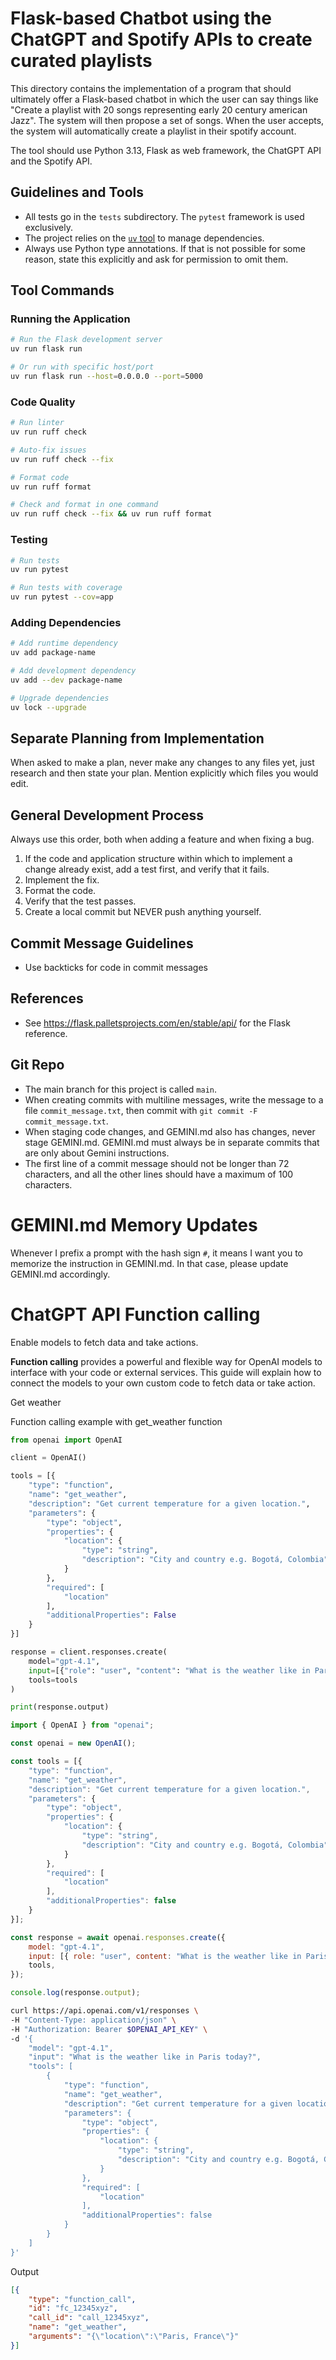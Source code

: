 # Flask-based Chatbot using the ChatGPT and Spotify APIs to create curated playlists

This directory contains the implementation of a program that should ultimately offer a Flask-based chatbot in which the user can say things like "Create a playlist with 20 songs representing early 20 century american Jazz". The system will then propose a set of songs. When the user accepts, the system will automatically create a playlist in their spotify account.

The tool should use Python 3.13, Flask as web framework, the ChatGPT API and the Spotify API.

## Guidelines and Tools

- All tests go in the `tests` subdirectory. The `pytest` framework is used
exclusively.
- The project relies on the [`uv` tool](https://docs.astral.sh/uv/) to manage
dependencies.
- Always use Python type annotations. If that is not possible for some reason,
state this explicitly and ask for permission to omit them.

## Tool Commands

### Running the Application

```bash
# Run the Flask development server
uv run flask run

# Or run with specific host/port
uv run flask run --host=0.0.0.0 --port=5000
```

### Code Quality

```bash
# Run linter
uv run ruff check

# Auto-fix issues
uv run ruff check --fix

# Format code
uv run ruff format

# Check and format in one command
uv run ruff check --fix && uv run ruff format
```

### Testing

```bash
# Run tests
uv run pytest

# Run tests with coverage
uv run pytest --cov=app
```

### Adding Dependencies

```bash
# Add runtime dependency
uv add package-name

# Add development dependency
uv add --dev package-name

# Upgrade dependencies
uv lock --upgrade
```

## Separate Planning from Implementation

When asked to make a plan, never make any changes to any files yet, just
research and then state your plan. Mention explicitly which files you would
edit.

## General Development Process

Always use this order, both when adding a feature and when fixing a bug.

1. If the code and application structure within which to implement a change
   already exist, add a test first, and verify that it fails.
1. Implement the fix.
1. Format the code.
1. Verify that the test passes.
1. Create a local commit but NEVER push anything yourself.

## Commit Message Guidelines

- Use backticks for code in commit messages

## References

- See <https://flask.palletsprojects.com/en/stable/api/> for the Flask reference.

## Git Repo

- The main branch for this project is called `main`.
- When creating commits with multiline messages, write the message to a file
`commit_message.txt`, then commit with `git commit -F commit_message.txt`.
- When staging code changes, and GEMINI.md also has changes, never stage
GEMINI.md. GEMINI.md must always be in separate commits that are only about
Gemini instructions.
- The first line of a commit message should not be longer than 72 characters,
and all the other lines should have a maximum of 100 characters.

# GEMINI.md Memory Updates

Whenever I prefix a prompt with the hash sign `#`, it means I want you to memorize the instruction in GEMINI.md. In that case, please update GEMINI.md accordingly.

# ChatGPT API Function calling

Enable models to fetch data and take actions.

**Function calling** provides a powerful and flexible way for OpenAI models to interface with your code or external services. This guide will explain how to connect the models to your own custom code to fetch data or take action.

Get weather

Function calling example with get\_weather function

```python
from openai import OpenAI

client = OpenAI()

tools = [{
    "type": "function",
    "name": "get_weather",
    "description": "Get current temperature for a given location.",
    "parameters": {
        "type": "object",
        "properties": {
            "location": {
                "type": "string",
                "description": "City and country e.g. Bogotá, Colombia"
            }
        },
        "required": [
            "location"
        ],
        "additionalProperties": False
    }
}]

response = client.responses.create(
    model="gpt-4.1",
    input=[{"role": "user", "content": "What is the weather like in Paris today?"}],
    tools=tools
)

print(response.output)
```

```javascript
import { OpenAI } from "openai";

const openai = new OpenAI();

const tools = [{
    "type": "function",
    "name": "get_weather",
    "description": "Get current temperature for a given location.",
    "parameters": {
        "type": "object",
        "properties": {
            "location": {
                "type": "string",
                "description": "City and country e.g. Bogotá, Colombia"
            }
        },
        "required": [
            "location"
        ],
        "additionalProperties": false
    }
}];

const response = await openai.responses.create({
    model: "gpt-4.1",
    input: [{ role: "user", content: "What is the weather like in Paris today?" }],
    tools,
});

console.log(response.output);
```

```bash
curl https://api.openai.com/v1/responses \
-H "Content-Type: application/json" \
-H "Authorization: Bearer $OPENAI_API_KEY" \
-d '{
    "model": "gpt-4.1",
    "input": "What is the weather like in Paris today?",
    "tools": [
        {
            "type": "function",
            "name": "get_weather",
            "description": "Get current temperature for a given location.",
            "parameters": {
                "type": "object",
                "properties": {
                    "location": {
                        "type": "string",
                        "description": "City and country e.g. Bogotá, Colombia"
                    }
                },
                "required": [
                    "location"
                ],
                "additionalProperties": false
            }
        }
    ]
}'
```

Output

```json
[{
    "type": "function_call",
    "id": "fc_12345xyz",
    "call_id": "call_12345xyz",
    "name": "get_weather",
    "arguments": "{\"location\":\"Paris, France\"}"
}]
```
